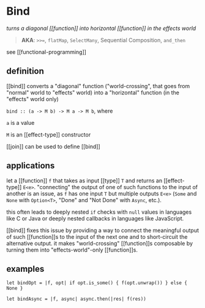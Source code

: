 # Bind

_turns a diagonal [[function]] into horizontal [[function]] in the effects world_

> **AKA**: `>>=`, `flatMap`, `SelectMany`, Sequential Composition, `and_then`

see [[functional-programming]]

## definition

[[bind]] converts a "diagonal" function ("world-crossing", that goes from "normal" world to "effects" world) into a "horizontal" function (in the "effects" world only)

`bind :: (a -> M b) -> M a -> M b`, where

`a` is a value

`M` is an [[effect-type]] constructor

[[join]] can be used to define [[bind]]

## applications

let a [[function]] `f` that takes as input [[type]] `T` and returns an [[effect-type]] `E<e>`. "connecting" the output of one of such functions to the input of another is an issue, as `f` has one input `T` but multiple outputs `E<e>` (`Some` and `None` with `Option<T>`, "Done" and "Not Done" with `Async`, etc.).

this often leads to deeply nested `if` checks with `null` values in languages like C or Java or deeply nested callbacks in languages like JavaScript.

[[bind]] fixes this issue by providing a way to connect the meaningful output of such [[function]]s to the input of the next one and to short-circuit the alternative output. it makes "world-crossing" [[function]]s composable by turning them into "effects-world"-only [[function]]s.

## examples

`let bindOpt = |f, opt| if opt.is_some() { f(opt.unwrap()) } else { None }`

`let bindAsync = |f, async| async.then(|res| f(res))`
